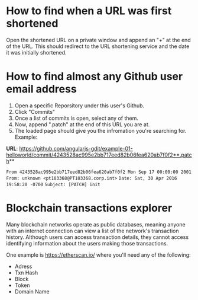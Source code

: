 # How to find when a URL was first shortened

Open the shortened URL on a private window and append an "+" at the end of the URL. This should redirect to the URL shortening service and the date it was initially shortened.

# How to find almost any Github user email address

1. Open a specific Reporsitory under this user's Github. 
2. Click "Commits" 
3. Once a list of commits is open, select any of them.
4. Now, append ".patch" at the end of this URL you are at. 
5. The loaded page should give you the infromation you're searching for. Example:

**URL**: https://github.com/angularjs-gdit/example-01-helloworld/commit/4243528ac995e2bb717eed82b06fea620ab7f0f2**.patch**

`From 4243528ac995e2bb717eed82b06fea620ab7f0f2 Mon Sep 17 00:00:00 2001`
`From: unknown <pt103368@PT103368.corp.int>`
`Date: Sat, 30 Apr 2016 19:58:20 -0700`
`Subject: [PATCH] init`

# Blockchain transactions explorer

Many blockchain networks operate as public databases, meaning anyone with an internet connection can view a list of the network's transaction history. Although users can access transaction details, they cannot access identifying information about the users making those transactions.

One example is https://etherscan.io/ where you'll need any of the following:

- Adress
- Txn Hash
- Block
- Token
- Domain Name